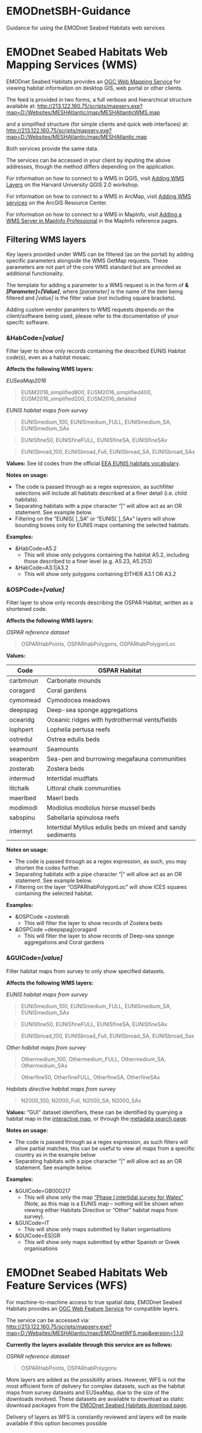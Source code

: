 # EMODnetSBH-Guidance
Guidance for using the EMODnet Seabed Habitats web services

# EMODnet Seabed Habitats Web Mapping Services (WMS)
EMODnet Seabed Habitats provides an [OGC Web Mapping Service](http://www.opengeospatial.org/standards/wms) for viewing habitat information on  desktop GIS, web portal or other clients.

The feed is provided in two forms, a full verbose and hierarchical structure available at:
http://213.122.160.75/scripts/mapserv.exe?map=D:/Websites/MESHAtlantic/map/MESHAtlanticWMS.map

and a simplified structure (for simple clients and quick web interfaces) at:
http://213.122.160.75/scripts/mapserv.exe?map=D:/Websites/MESHAtlantic/map/MESHAtlantic.map

Both services provide the same data.

The services can be accessed in your client by inputing the above addresses, though the method differs depending on the application.

For information on how to connect to a WMS in QGIS, visit [Adding WMS Layers](http://maps.cga.harvard.edu/qgis/wkshop/wms.php "External Link: Adding WMS Layers on the Harvard University QGIS 2.0 workshop (opens in new window)") on the Harvard University QGIS 2.0 workshop.

For information on how to connect to a WMS in ArcMap, visit [Adding WMS services](http://help.arcgis.com/en/arcgisdesktop/10.0/help/index.html#//00sp0000000s000000.htm "External Link: Adding WMS services on the ArcGIS Resource Center (opens in new window)") on the ArcGIS Resource Center.

For information on how to connect to a WMS in MapInfo, visit [Adding a WMS Server in MapInfo Professional](http://reference.mapinfo.com/software/spectrum/lim/8_0/services/Spatial/source/Services/wms/configuration/addingawmsserver.html "External Link: Adding a WMS Server in MapInfo Professional in the MapInfo reference pages (opens in new window)") in the MapInfo reference pages.

## Filtering WMS layers
Key layers provided under WMS can be filtered (as on the portal) by adding specific parameters alongside the WMS GetMap requests. These parameters are not part of the core WMS standard but are provided as additional functionality.

The template for adding a parameter to a WMS request is in the form of **&*[Parameter]*=*[Value]***, where *[parameter]* is the name of the item being filtered and *[value]* is the filter value (not including square brackets).

Adding custom vendor paramters to WMS requests depends on the client/software being used, please refer to the documentation of your specifc software.

### &HabCode=*[value]*
Filter layer to show only records containing the described EUNIS Habitat code(s), even as a habitat mosaic.


**Affects the following WMS layers:**

_EUSeaMap2016_

> EUSM2016_simplified800, EUSM2016_simplified400, EUSM2016_simplified200, EUSM2016_detailed

_EUNIS habitat maps from survey_

> EUNISmedium_100, EUNISmedium_FULL, EUNISmedium_SA, EUNISmedium_SAx

> EUNISfine50, EUNISfineFULL, EUNISfineSA, EUNISfineSAx

> EUNISbroad_100, EUNISbroad_Full, EUNISbroad_SA, EUNISbroad_SAx

**Values:** See Id codes from the official [EEA EUNIS habitats vocabulary](http://dd.eionet.europa.eu/vocabulary/biodiversity/eunishabitats/view).

**Notes on usage:**
* The code is passed through as a regex expression, as suchfilter selections will include all habitats described at a finer detail (i.e. child habitats).
* Separating habitats with a pipe character “|” will allow act as an OR statement. See example below.
*	Filtering on the “EUNIS[ ]_SA” or “EUNIS[ ]_SAx” layers will show bounding boxes only for EUNIS maps containing the selected habitats.

**Examples:**
*	&HabCode=A5.2
    *	This will show only polygons containing the habitat A5.2, including those described to a finer level (e.g. A5.23, A5.253)
*	&HabCode=A3.1|A3.2
    *	This will show only polygons containing EITHER A3.1 OR A3.2

### &OSPCode=*[value]*
Filter layer to show only records describing the OSPAR Habitat, written as a shortened code.

**Affects the following WMS layers:** 

_OSPAR reference dataset_

> OSPARHabPoints, OSPARhabPolygons, OSPARhabPolygonLoc

**Values:**

| Code | OSPAR Habitat |
| ---- | ------------- |
| carbmoun | Carbonate mounds |
| coragard | Coral gardens |
| cymomead | Cymodocea meadows |
| deepspag | Deep-sea sponge aggregations |
| ocearidg | Oceanic ridges with hydrothermal vents/fields |
| lophpert | Lophelia pertusa reefs |
| ostredul | Ostrea edulis beds |
| seamount | Seamounts |
| seapenbm | Sea-pen and burrowing megafauna communities |
| zosterab | Zostera beds |
| intermud | Intertidal mudflats |
| litchalk | Littoral chalk communities |
| maerlbed | Maerl beds |
| modimodi | Modiolus modiolus horse mussel beds |
| sabspinu | Sabellaria spinulosa reefs |
| intermyt | Intertidal Mytilus edulis beds on mixed and sandy sediments |

**Notes on usage:**
*	The code is passed through as a regex expression, as such, you may shorten the codes further.
*	Separating habitats with a pipe character “|” will allow act as an OR statement. See example below.
*	Filtering on the layer “OSPARhabPolygonLoc” will show ICES squares containing the selected habitat.

**Examples:**
*	&OSPCode =zosterab
    *	This will filter the layer to show records of Zostera beds
*	&OSPCode =deepspag|coragard
    *	This will filter the layer to show records of Deep-sea sponge aggregations and Coral gardens

### &GUICode=*[value]*
Filter habitat maps from survey to only show specified datasets.

**Affects the following WMS layers:** 

_EUNIS habitat maps from survey_

> EUNISmedium_100, EUNISmedium_FULL, EUNISmedium_SA, EUNISmedium_SAx

> EUNISfine50, EUNISfineFULL, EUNISfineSA, EUNISfineSAx

> EUNISbroad_100, EUNISbroad_Full, EUNISbroad_SA, EUNISbroad_Sax


_Other habitat maps from survey_

> Othermedium_100, Othermedium_FULL, Othermedium_SA, Othermedium_SAx

> Otherfine50, OtherfineFULL, OtherfineSA, OtherfineSAx

_Habitats directive habitat maps from survey_

> N2000_100, N2000_Full, N2000_SA, N2000_SAx


**Values:** “GUI” dataset identifiers, these can be identified by querying a habitat map in the [interactive map](http://www.emodnet-seabedhabitats.eu/map), or through the [metadata search page](http://www.emodnet-seabedhabitats.eu/search).

**Notes on usage:**
*	The code is passed through as a regex expression, as such filters will allow partial matches, this can be useful to view all maps from a specific country as in the example below
*	Separating habitats with a pipe character “|” will allow act as an OR statement. See example below.

**Examples:**
*	&GUICode=GB000217
    *	This will show only the map [“Phase I intertidal survey for Wales”](http://gis.ices.dk/geonetwork/srv/eng/catalog.search#/metadata/3d7055e6-2c8b-4efc-99f8-e4038965bcda) (Note, as this map is a EUNIS map – nothing will be shown when viewing either Habitats Directive or “Other” habitat maps from survey).
*	&GUICode=IT
    *	This will show only maps submitted by Italian organisations
*	&GUICode=ES|GR
    *	This will show only maps submitted by either Spanish or Greek organisations

# EMODnet Seabed Habitats Web Feature Services (WFS)
For machine-to-machine access to true spatial data, EMODnet Seabed Habitats provides an [OGC Web Feature Service](http://www.opengeospatial.org/standards/wfs) for compatible layers.

The service can be accessed via:
http://213.122.160.75/scripts/mapserv.exe?map=D:/Websites/MESHAtlantic/map/EMODnetWFS.map&version=1.1.0


**Currently the layers available through this service are as follows:**

_OSPAR reference dataset_

> OSPARHabPoints, OSPARhabPolygons

More layers are added as the possibility arises. However, WFS is not the most efficient form of delivery for complex datasets, such as the habitat maps from survey datasets and EUSeaMap, due to the size of the downloads involved. These datasets are available to download as static download packages from the [EMODnet Seabed Habitats download page](http://www.emodnet-seabedhabitats.eu/download).

Delivery of layers as WFS is constantly reviewed and layers will be made available if this option becomes possible
